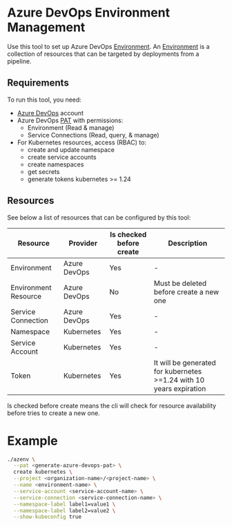# Azure DevOps Environment Management
Use this tool to set up Azure DevOps [Environment]. An [Environment] is a collection of resources that can be targeted by deployments from a pipeline.

## Requirements
To run this tool, you need:
- [Azure DevOps] account
- Azure DevOps [PAT] with permissions:
  - Environment (Read & manage)
  - Service Connections (Read, query, & manage)
- For Kubernetes resources, access (RBAC) to:
  - create and update namespace
  - create service accounts
  - create namespaces
  - get secrets
  - generate tokens kubernetes >= 1.24

## Resources
See below a list of resources that can be configured by this tool:

|Resource|Provider|Is checked before create|Description|
|--------|--------|------------------------|-----------|
|Environment|Azure DevOps|Yes|-|
|Environment Resource|Azure DevOps|No|Must be deleted before create a new one|
|Service Connection|Azure DevOps|Yes|-|
|Namespace|Kubernetes|Yes|-|
|Service Account|Kubernetes|Yes|-|
|Token|Kubernetes|Yes|It will be generated for kubernetes >=1.24 with 10 years expiration|

Is checked before create means the cli will check for resource availability before tries to create a new one.

# Example

```sh
./azenv \
  --pat <generate-azure-devops-pat> \
  create kubernetes \
  --project <organization-name>/<project-name> \
  --name <environment-name> \
  --service-account <service-account-name> \
  --service-connection <service-connection-name> \
  --namespace-label label1=value1 \
  --namespace-label label2=value2 \
  --show-kubeconfig true
```

[Azure DevOps]: https://azure.microsoft.com/en-us/free/
[Environment]: https://learn.microsoft.com/en-us/azure/devops/pipelines/process/environments?view=azure-devops
[PAT]: https://learn.microsoft.com/en-us/azure/devops/organizations/accounts/use-personal-access-tokens-to-authenticate?view=azure-devops&tabs=Windows